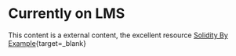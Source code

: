 # Currently on LMS

This content is a external content, the excellent resource [Solidity By Example](https://www.solidity-by-example.org){target=\_blank}
